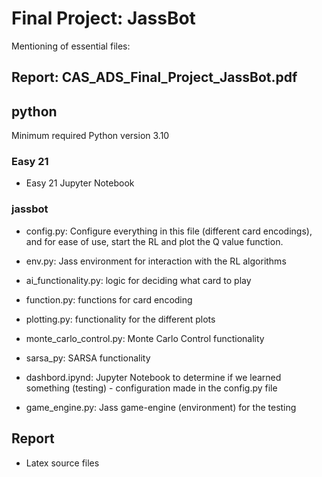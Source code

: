 # Final Project: JassBot

Mentioning of essential files:

## Report: CAS_ADS_Final_Project_JassBot.pdf


## python
Minimum required Python version 3.10

### Easy 21
- Easy 21 Jupyter Notebook

### jassbot
- config.py: Configure everything in this file (different card encodings), and for ease of use, start the RL and plot the Q value function.
- env.py: Jass environment for interaction with the RL algorithms
- ai_functionality.py: logic for deciding what card to play
- function.py: functions for card encoding
- plotting.py: functionality for the different plots
- monte_carlo_control.py: Monte Carlo Control functionality
- sarsa_py: SARSA functionality

- dashbord.ipynd: Jupyter Notebook to determine if we learned something (testing) - configuration made in the config.py file
- game_engine.py: Jass game-engine (environment) for the testing


## Report
- Latex source files
